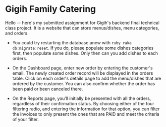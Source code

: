 
# Gigih Family Catering

Hello -- here's my submitted assignment for Gigih's backend final technical class project. It is a website that can store menus/dishes, menu categories, and orders. 

- You could try restarting the database anew with ``ruby
rake db:migrate:reset``. If you do, please populate some dishes categories first, then populate some dishes. Only then can you add dishes to each orders.

- On the Dashboard page, enter new order by entering the customer's email. The newly created order record will be displayed in the orders table. Click on each order's details page to add the menu/dishes that are ordered by the customer. You can also confirm whether the order has been paid or been canceled there.

- On the Reports page, you'll initially be presented with all the orders, regardless of their confirmation status. By choosing either of the four filtering radio, and entering the information for that option, you can filter the invoices to only present the ones that are PAID and meet the criteria of your filter.

